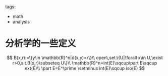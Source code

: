 tags:

- math
- analysis

# 分析学的一些定义


$$
B(x,r):=\{y\in \mathbb{R}^n|d(x,y)<r\}\\
open\,set:\{U|\forall x\in U,\exist r>0,s.t.B(x,r)\subseteq U\}\\
\mathbb{R}^n=int(E)\sqcup\part E\sqcup ext(E)\\
\part E=E^\prime \setminus int(E)\sqcup iso(E)
$$